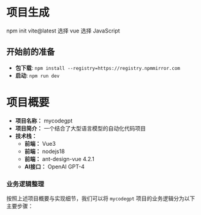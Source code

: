# 项目生成
npm init vite@latest
选择 vue
选择 JavaScript

## 开始前的准备
- **包下载**: ```npm install --registry=https://registry.npmmirror.com```
- **启动**: ```npm run dev```

# 项目概要

- **项目名称：** mycodegpt
- **项目简介：** 一个结合了大型语言模型的自动化代码项目
- **技术栈：**
  - **前端：** Vue3
  - **前端：** nodejs18
  - **前端：** ant-design-vue 4.2.1
  - **AI接口：** OpenAI GPT-4

### 业务逻辑整理

按照上述项目概要与实现细节，我们可以将 `mycodegpt` 项目的业务逻辑分为以下主要步骤：

